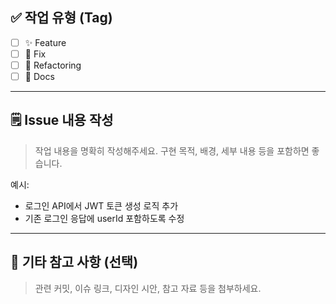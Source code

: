 ## ✅ 작업 유형 (Tag)

- [ ] ✨ Feature 
- [ ] 🐛 Fix 
- [ ] 🔨 Refactoring 
- [ ] 📝 Docs 

---

## 🗒️ Issue 내용 작성

> 작업 내용을 명확히 작성해주세요. 구현 목적, 배경, 세부 내용 등을 포함하면 좋습니다.

예시:
- 로그인 API에서 JWT 토큰 생성 로직 추가
- 기존 로그인 응답에 userId 포함하도록 수정

---

## 🔁 기타 참고 사항 (선택)

> 관련 커밋, 이슈 링크, 디자인 시안, 참고 자료 등을 첨부하세요.
